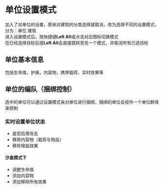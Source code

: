 # 单位设置模式
加入了对单位的设置，原来对建筑的分类选择就取消，改为选择不同的设置模式，分为：单位 建筑  
进入设置模式后，按快捷键**Left Alt**或点击对应图标切换模式  
在已经选择目标后按**Left Alt**会直接跳转至另一个模式，并取消所有已选目标
## 单位基本信息
包括生命值，护盾，内容物，携带载荷，实时效果等
## 单位的编队（捆绑控制）
选中的单位可以通过设置模式来对单位进行捆绑，捆绑的单位会视作一个单位群体来控制

### 实时设置单位状态
- 是否启用攻击
- 移除内容物（载荷与物品）
- 移除增益效果


#### 沙盒模式下
- 调整生命值
- 添加内容物
- 添加移除所有效果
